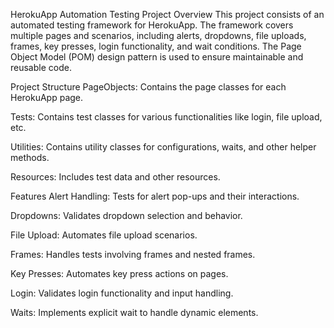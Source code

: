 HerokuApp Automation Testing Project
Overview
This project consists of an automated testing framework for HerokuApp. The framework covers multiple pages and scenarios, including alerts, dropdowns, file uploads, frames, key presses, login functionality, and wait conditions. The Page Object Model (POM) design pattern is used to ensure maintainable and reusable code.

Project Structure
PageObjects: Contains the page classes for each HerokuApp page.

Tests: Contains test classes for various functionalities like login, file upload, etc.

Utilities: Contains utility classes for configurations, waits, and other helper methods.

Resources: Includes test data and other resources.

Features
Alert Handling: Tests for alert pop-ups and their interactions.

Dropdowns: Validates dropdown selection and behavior.

File Upload: Automates file upload scenarios.

Frames: Handles tests involving frames and nested frames.

Key Presses: Automates key press actions on pages.

Login: Validates login functionality and input handling.

Waits: Implements explicit wait to handle dynamic elements.
